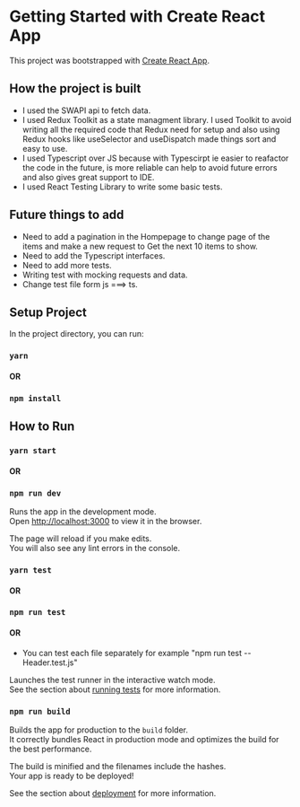 # Getting Started with Create React App

This project was bootstrapped with [Create React App](https://github.com/facebook/create-react-app).

## How the project is built

- I used the SWAPI api to fetch data.
- I used Redux Toolkit as a state managment library. I used Toolkit to avoid writing all the required code that Redux need for setup and also using Redux hooks like useSelector and useDispatch made things sort and easy to use.
- I used Typescript over JS because with Typescirpt ie easier to reafactor the code in the future, is more reliable can help to avoid future errors and also gives great support to IDE.
- I used React Testing Library to write some basic tests.

## Future things to add

- Need to add a pagination in the Hompepage to change page of the items and make a new request to Get the next 10 items to show.
- Need to add the Typescript interfaces.
- Need to add more tests.
- Writing test with mocking requests and data.
- Change test file form js ===> ts.

## Setup Project

In the project directory, you can run:

### `yarn` 

#### OR

### `npm install`

## How to Run


### `yarn start` 

#### OR

### `npm run dev`

Runs the app in the development mode.\
Open [http://localhost:3000](http://localhost:3000) to view it in the browser.

The page will reload if you make edits.\
You will also see any lint errors in the console.

### `yarn test` 

#### OR

### `npm run test`

#### OR 

- You can test each file separately for example "npm run test -- Header.test.js"

Launches the test runner in the interactive watch mode.\
See the section about [running tests](https://facebook.github.io/create-react-app/docs/running-tests) for more information.

### `npm run build`

Builds the app for production to the `build` folder.\
It correctly bundles React in production mode and optimizes the build for the best performance.

The build is minified and the filenames include the hashes.\
Your app is ready to be deployed!

See the section about [deployment](https://facebook.github.io/create-react-app/docs/deployment) for more information.

